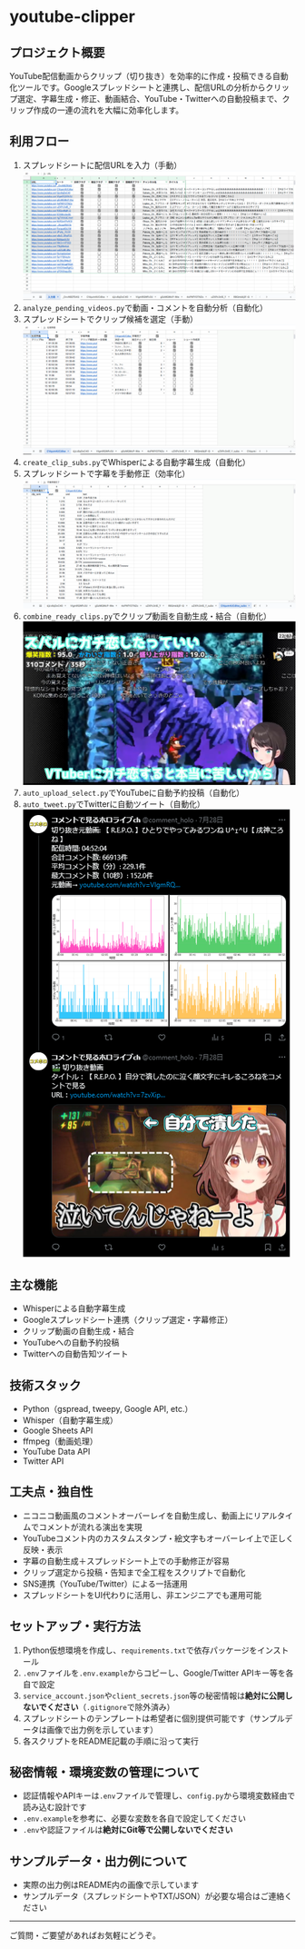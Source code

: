 
# youtube-clipper

## プロジェクト概要
YouTube配信動画からクリップ（切り抜き）を効率的に作成・投稿できる自動化ツールです。Googleスプレッドシートと連携し、配信URLの分析からクリップ選定、字幕生成・修正、動画結合、YouTube・Twitterへの自動投稿まで、クリップ作成の一連の流れを大幅に効率化します。

## 利用フロー
1. スプレッドシートに配信URLを入力（手動）![入力用シート例](image-1.png)
2. `analyze_pending_videos.py`で動画・コメントを自動分析（自動化）
3. スプレッドシートでクリップ候補を選定（手動）![クリップ候補選定シート例](image-3.png)
4. `create_clip_subs.py`でWhisperによる自動字幕生成（自動化）
5. スプレッドシートで字幕を手動修正（効率化）![字幕修正シート例](image-4.png)
6. `combine_ready_clips.py`でクリップ動画を自動生成・結合（自動化）![クリップ動画生成例](image-5.png)
7. `auto_upload_select.py`でYouTubeに自動予約投稿（自動化）
8. `auto_tweet.py`でTwitterに自動ツイート（自動化）![自動ツイート例](image-6.png)

## 主な機能
- Whisperによる自動字幕生成
- Googleスプレッドシート連携（クリップ選定・字幕修正）
- クリップ動画の自動生成・結合
- YouTubeへの自動予約投稿
- Twitterへの自動告知ツイート

## 技術スタック
- Python（gspread, tweepy, Google API, etc.）
- Whisper（自動字幕生成）
- Google Sheets API
- ffmpeg（動画処理）
- YouTube Data API
- Twitter API

## 工夫点・独自性
- ニコニコ動画風のコメントオーバーレイを自動生成し、動画上にリアルタイムでコメントが流れる演出を実現
- YouTubeコメント内のカスタムスタンプ・絵文字もオーバーレイ上で正しく反映・表示
- 字幕の自動生成＋スプレッドシート上での手動修正が容易
- クリップ選定から投稿・告知まで全工程をスクリプトで自動化
- SNS連携（YouTube/Twitter）による一括運用
- スプレッドシートをUI代わりに活用し、非エンジニアでも運用可能


## セットアップ・実行方法
1. Python仮想環境を作成し、`requirements.txt`で依存パッケージをインストール
2. `.env`ファイルを`.env.example`からコピーし、Google/Twitter APIキー等を各自で設定
3. `service_account.json`や`client_secrets.json`等の秘密情報は**絶対に公開しないでください**（`.gitignore`で除外済み）
4. スプレッドシートのテンプレートは希望者に個別提供可能です（サンプルデータは画像で出力例を示しています）
5. 各スクリプトをREADME記載の手順に沿って実行

## 秘密情報・環境変数の管理について
- 認証情報やAPIキーは`.env`ファイルで管理し、`config.py`から環境変数経由で読み込む設計です
- `.env.example`を参考に、必要な変数を各自で設定してください
- `.env`や認証ファイルは**絶対にGit等で公開しないでください**

## サンプルデータ・出力例について
- 実際の出力例はREADME内の画像で示しています
- サンプルデータ（スプレッドシートやTXT/JSON）が必要な場合はご連絡ください

---

ご質問・ご要望があればお気軽にどうぞ。
